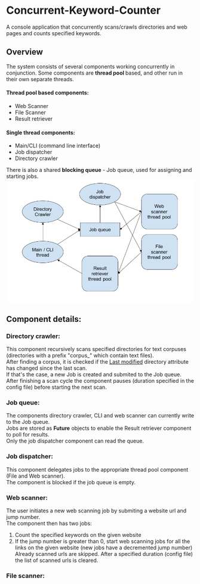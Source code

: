 # Concurrent-Keyword-Counter
A console application that concurrently scans/crawls directories and web pages and counts specified keywords.

## Overview
The system consists of several components working concurrently in conjunction. Some components are <b> thread pool </b> based, and other run in their own separate threads.

#### Thread pool based components:
* Web Scanner
* File Scanner
* Result retriever
#### Single thread components:
* Main/CLI (command line interface)
* Job dispatcher
* Directory crawler

There is also a shared <b>blocking queue</b> - Job queue, used for assigning and starting jobs.
![Alt text](images/image.png?raw=true "")

## Component details:

### Directory crawler:
This component recursively scans specified directories for text corpuses (directories with a prefix "corpus_" which contain text files). <br>
After finding a corpus, it is checked if the <u>Last modified</u> directory attribute has changed since the last scan. <br> 
If that's the case, a new Job is created and submited to the Job queue.<br>
After finishing a scan cycle the component pauses (duration specified in the config file) before starting the next scan.

### Job queue:
The components directory crawler, CLI and web scanner can currently write to the Job queue.<br>
Jobs are stored as <b>Future</b> objects to enable the Result retriever component to poll for results. <br>
Only the job dispatcher component can read the queue.

### Job dispatcher:
This component delegates jobs to the appropriate thread pool component (File and Web scanner).<br>
The component is blocked if the job queue is empty.

### Web scanner:
The user initiates a new web scanning job by submiting a website url and jump number. <br>
The component then has two jobs:
1. Count the specified keywords on the given website
2. If the jump number is greater than 0, start web scanning jobs for all the links on the given website (new jobs have a decremented jump number)
Already scanned urls are skipped. After a specified duration (config file) the list of scanned urls is cleared.

### File scanner:
